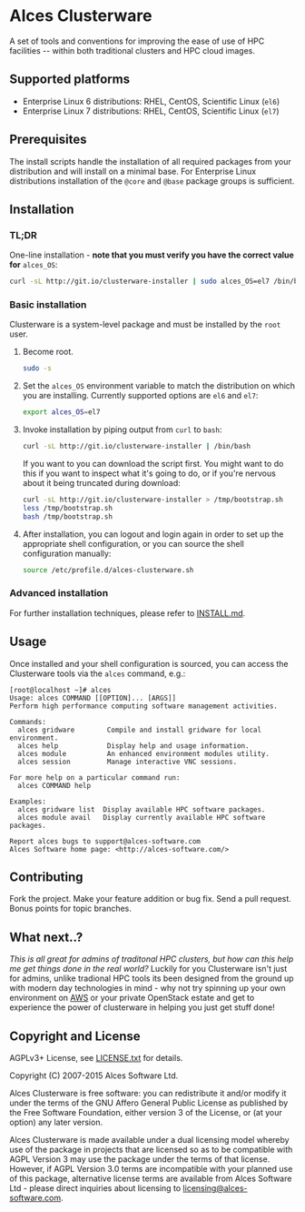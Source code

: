 # Alces Clusterware

A set of tools and conventions for improving the ease of use of HPC facilities -- within both traditional clusters and HPC cloud images.

## Supported platforms

* Enterprise Linux 6 distributions: RHEL, CentOS, Scientific Linux (`el6`)
* Enterprise Linux 7 distributions: RHEL, CentOS, Scientific Linux (`el7`)

## Prerequisites

The install scripts handle the installation of all required packages from your distribution and will install on a minimal base.  For Enterprise Linux distributions installation of the `@core` and `@base` package groups is sufficient.

## Installation

### TL;DR

One-line installation - **note that you must verify you have the correct value for** `alces_OS`:

```bash
curl -sL http://git.io/clusterware-installer | sudo alces_OS=el7 /bin/bash
```

### Basic installation

Clusterware is a system-level package and must be installed by the `root` user.

1. Become root.

   ```bash
   sudo -s
   ```

2. Set the `alces_OS` environment variable to match the distribution on which you are installing. Currently supported options are `el6` and `el7`:

     ```bash
     export alces_OS=el7
     ```

3. Invoke installation by piping output from `curl` to `bash`:

   ```bash
   curl -sL http://git.io/clusterware-installer | /bin/bash
   ```

   If you want to you can download the script first.  You might want to do this if you want to inspect what it's going to do, or if you're nervous about it being truncated during download:

   ```bash
   curl -sL http://git.io/clusterware-installer > /tmp/bootstrap.sh
   less /tmp/bootstrap.sh
   bash /tmp/bootstrap.sh
   ```

4. After installation, you can logout and login again in order to set up the appropriate shell configuration, or you can source the shell configuration manually:

   ```bash
   source /etc/profile.d/alces-clusterware.sh
   ```

### Advanced installation

For further installation techniques, please refer to [INSTALL.md](INSTALL.md).

## Usage

Once installed and your shell configuration is sourced, you can access the Clusterware tools via the `alces` command, e.g.:

```
[root@localhost ~]# alces
Usage: alces COMMAND [[OPTION]... [ARGS]]
Perform high performance computing software management activities.

Commands:
  alces gridware        Compile and install gridware for local environment.
  alces help            Display help and usage information.
  alces module          An enhanced environment modules utility.
  alces session         Manage interactive VNC sessions.

For more help on a particular command run:
  alces COMMAND help

Examples:
  alces gridware list  Display available HPC software packages.
  alces module avail   Display currently available HPC software packages.

Report alces bugs to support@alces-software.com
Alces Software home page: <http://alces-software.com/>
```

## Contributing

Fork the project. Make your feature addition or bug fix. Send a pull request. Bonus points for topic branches.

## What next..?

_This is all great for admins of traditonal HPC clusters, but how can this help me get things done in the real world?_ Luckily for you Clusterware isn't just for admins, unlike tradional HPC tools its been designed from the ground up with modern day technologies in mind - why not try spinning up your own environment on [AWS](https://github.com/alces-software/clusterware/wiki/Deploying-clusters-with-AWS-CloudFormation-and-Alces-Clusterware) or your private OpenStack estate and get to experience the power of clusterware in helping you just get stuff done!

## Copyright and License

AGPLv3+ License, see [LICENSE.txt](LICENSE.txt) for details.

Copyright (C) 2007-2015 Alces Software Ltd.

Alces Clusterware is free software: you can redistribute it and/or modify it under the terms of the GNU Affero General Public License as published by the Free Software Foundation, either version 3 of the License, or (at your option) any later version.

Alces Clusterware is made available under a dual licensing model whereby use of the package in projects that are licensed so as to be compatible with AGPL Version 3 may use the package under the terms of that license. However, if AGPL Version 3.0 terms are incompatible with your planned use of this package, alternative license terms are available from Alces Software Ltd - please direct inquiries about licensing to [licensing@alces-software.com](mailto:licensing@alces-software.com).
